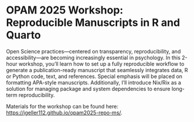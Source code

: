 # OPAM 2025 Workshop: Reproducible Manuscripts in R and Quarto

Open Science practices—centered on transparency, reproducibility, and accessibility—are becoming increasingly essential in psychology. In this 2-hour workshop, you’ll learn how to set up a fully reproducible workflow to generate a publication-ready manuscript that seamlessly integrates data, R or Python code, text, and references. Special emphasis will be placed on formatting APA-style manuscripts. Additionally, I’ll introduce Nix/Rix as a solution for managing package and system dependencies to ensure long-term reproducibility.

Materials for the workshop can be found here: <https://jgeller112.github.io/opam2025-repo-ms/>.
